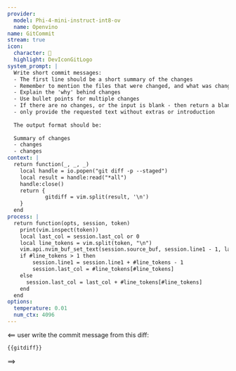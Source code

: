 ```yaml
---
provider:
  model: Phi-4-mini-instruct-int8-ov
  name: Openvino
name: GitCommit
stream: true
icon:
  character: 󰊢
  highlight: DevIconGitLogo
system_prompt: |
  Write short commit messages:
  - The first line should be a short summary of the changes
  - Remember to mention the files that were changed, and what was changed
  - Explain the 'why' behind changes
  - Use bullet points for multiple changes
  - If there are no changes, or the input is blank - then return a blank string
  - only provide the requested text without extras or introduction
  
  The output format should be:
  
  Summary of changes
  - changes
  - changes
context: |
  return function(_, _, _)
    local handle = io.popen("git diff -p --staged")
    local result = handle:read("*all")
    handle:close()
    return {
            gitdiff = vim.split(result, '\n')
    }
  end
process: |
  return function(opts, session, token)
    print(vim.inspect(token))
    local last_col = session.last_col or 0
    local line_tokens = vim.split(token, "\n")
    vim.api.nvim_buf_set_text(session.source_buf, session.line1 - 1, last_col, - 1, -1, line_tokens)
    if #line_tokens > 1 then
        session.line1 = session.line1 + #line_tokens - 1
        session.last_col = #line_tokens[#line_tokens]
    else
      session.last_col = last_col + #line_tokens[#line_tokens]
    end
  end
options:
  temperature: 0.01
  num_ctx: 4096
---
```


<== user
write the commit message from this diff:

```diff
{{gitdiff}}
```

==>

